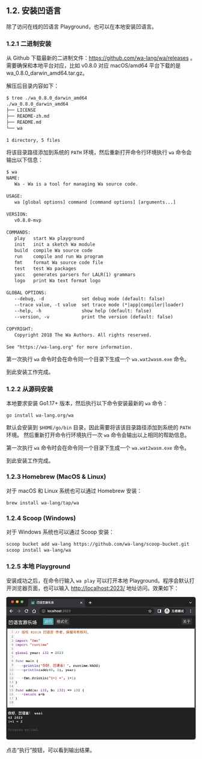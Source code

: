 ## 1.2. 安装凹语言

除了访问在线的凹语言 Playground，也可以在本地安装凹语言。

### 1.2.1 二进制安装

从 Github 下载最新的二进制文件：https://github.com/wa-lang/wa/releases 。需要确保和本地平台对应，比如 v0.8.0 对应 macOS/amd64 平台下载的是 wa_0.8.0_darwin_amd64.tar.gz。

解压后目录内容如下：

```
$ tree ./wa_0.8.0_darwin_amd64
./wa_0.8.0_darwin_amd64
├── LICENSE
├── README-zh.md
├── README.md
└── wa

1 directory, 5 files
```

将该目录路径添加到系统的 `PATH` 环境，然后重新打开命令行环境执行 `wa` 命令会输出以下信息：

```
$ wa
NAME:
   Wa - Wa is a tool for managing Wa source code.

USAGE:
   wa [global options] command [command options] [arguments...]

VERSION:
   v0.8.0-mvp

COMMANDS:
   play   start Wa playground
   init   init a sketch Wa module
   build  compile Wa source code
   run    compile and run Wa program
   fmt    format Wa source code file
   test   test Wa packages
   yacc   generates parsers for LALR(1) grammars
   logo   print Wa text format logo

GLOBAL OPTIONS:
   --debug, -d              set debug mode (default: false)
   --trace value, -t value  set trace mode (*|app|compiler|loader)
   --help, -h               show help (default: false)
   --version, -v            print the version (default: false)

COPYRIGHT:
   Copyright 2018 The Wa Authors. All rights reserved.

See "https://wa-lang.org" for more information.
```

第一次执行 `wa` 命令时会在命令同一个目录下生成一个 `wa.wat2wasm.exe` 命令。

到此安装工作完成。

### 1.2.2 从源码安装

本地要求安装 Go1.17+ 版本，然后执行以下命令安装最新的 `wa` 命令：

```
go install wa-lang.org/wa
```

默认会安装到 `$HOME/go/bin` 目录，因此需要将该该目录路径添加到系统的 `PATH` 环境。
然后重新打开命令行环境执行一次 `wa` 命令会输出以上相同的帮助信息。

第一次执行 `wa` 命令时会在命令同一个目录下生成一个 `wa.wat2wasm.exe` 命令。

到此安装工作完成。

### 1.2.3 Homebrew (MacOS & Linux)

对于 macOS 和 Linux 系统也可以通过 Homebrew 安装：

```
brew install wa-lang/tap/wa
```

### 1.2.4 Scoop (Windows)

对于 Windows 系统也可以通过 Scoop 安装：

```
scoop bucket add wa-lang https://github.com/wa-lang/scoop-bucket.git
scoop install wa-lang/wa
```

### 1.2.5 本地 Playground

安装成功之后，在命令行输入 `wa play` 可以打开本地 Playground。程序会默认打开浏览器页面，也可以输入 [http://localhost:2023/](http://localhost:2023/) 地址访问。效果如下：

![](./images/playground-local-01.png)

点击“执行”按钮，可以看到输出结果。

